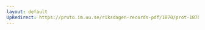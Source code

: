 ```yaml
---
layout: default
UpRedirect: https://pruto.im.uu.se/riksdagen-records-pdf/1870/prot-1870--ak--322/prot-1870--ak--322_003.pdf
---
```

